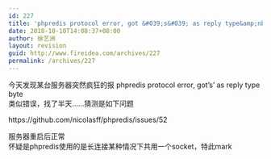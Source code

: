 ```yaml
---
id: 227
title: 'phpredis protocol error, got &#039;s&#039; as reply type&amp;nbsp'
date: 2018-10-10T14:08:37+08:00
author: 徐艺洲
layout: revision
guid: http://www.fireidea.com/archives/227
permalink: /archives/227
---
```

<div id="sina_keyword_ad_area2" class="articalContent   newfont_family">
  <div>
    今天发现某台服务器突然疯狂的报 phpredis protocol error, got&#8217;s&#8217; as reply type byte
  </div>
  
  <div>
    类似错误，找了半天……猜测是如下问题
  </div>
  
  <div>
  </div>
  
  <p>
    https://github.com/nicolasff/phpredis/issues/52
  </p>
  
  <div>
  </div>
  
  <div>
    服务器重启后正常
  </div>
  
  <div>
    怀疑是phpredis使用的是长连接某种情况下共用一个socket，特此mark
  </div>